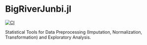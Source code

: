 # BigRiverJunbi.jl

[![CI](https://github.com/senresearch/BigRiverJunbi.jl/actions/workflows/CI.yml/badge.svg)](https://github.com/senresearch/BigRiverJunbi.jl/actions/workflows/CI.yml)

Statistical Tools for Data Preprocessing (Imputation, Normalization, Transformation) and Exploratory Analysis.
